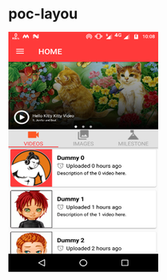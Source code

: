 # poc-layou
<img src="https://github.com/prakashbalab24/poc-layout/blob/master/Screenshot_20170613-100855.png" 
alt="alt text" width="300" height="480">
